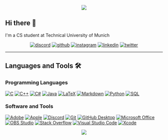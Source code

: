 <!-- Animated Header: https://github.com/kyechan99/capsule-render-->

<p align="center">
  <img src="https://capsule-render.vercel.app/api?type=waving&color=gradient&height=100&section=header&fontSize=60&animation=fadeIn&fontAlignY=35"/>
</p>

## Hi there 👋 

I'm a CS student at Technical University of Munich

<!-- Social badges -->
<!-- Source of most badges: https://github.com/Ileriayo/markdown-badges -->

<p align="center">
  <a href="">
    <img alt="discord" src="https://img.shields.io/badge/Discord-%235865F2.svg?style=for-the-badge&logo=discord&logoColor=white"/></a>
  <a href="">
    <img alt="github" src="https://img.shields.io/badge/github-%23121011.svg?style=for-the-badge&logo=github&logoColor=white"/></a>
  <a href="https://www.instagram.com/tomkuttler/">
    <img alt="instagram" src="https://img.shields.io/badge/Instagram-%23E4405F.svg?style=for-the-badge&logo=Instagram&logoColor=white"/></a>
  <a href="">
    <img alt="linkedin" src="https://img.shields.io/badge/linkedin-%230077B5.svg?style=for-the-badge&logo=linkedin&logoColor=white"/></a> 
  <a href="">
    <img alt="twitter" src="https://img.shields.io/badge/Twitter-%231DA1F2.svg?style=for-the-badge&logo=Twitter&logoColor=white"/></a> 
</p>

---

<!-- Language and Tools list -->
<!-- Source of most badges: https://github.com/Ileriayo/markdown-badges -->
<!-- List of brand icons supported by shields.io: https://github.com/simple-icons/simple-icons/blob/develop/slugs.md -->

## Languages and Tools 🛠️

### Programming Languages

<p>
    <a href="https://github.com/search?q=user%3Atomkuttler+language%3Ac">
      <img alt="C" src="https://custom-icon-badges.demolab.com/badge/C-03599C.svg?logo=c-in-hexagon&logoColor=white"></a>
    <a href="https://github.com/search?q=user%3Atomkuttler+language%3Acpp">
      <img alt="C++" src="https://custom-icon-badges.demolab.com/badge/C++-9C033A.svg?logo=cpp2&logoColor=white"></a>
    <a href="https://github.com/search?q=user%3Atomkuttler+language%3Acsharp">
      <img alt="C#" src="https://custom-icon-badges.demolab.com/badge/C%23-68217A.svg?logo=cs2&logoColor=white"></a>
    <a href="https://github.com/search?q=user%3Atomkuttler+language%3Ajava">
      <img alt="Java" src="https://custom-icon-badges.demolab.com/badge/Java-007396.svg?logo=java&logoColor=white"></a>
    <a href="https://github.com/search?q=user%3Atomkuttlerlanguage%3Atex">
      <img alt="LaTeX" src="https://img.shields.io/badge/LaTeX-008080.svg?logo=LaTeX&logoColor=white"></a>
    <a href="https://github.com/search?q=user%3Atomkuttler+language%3Amarkdown">
      <img alt="Markdown" src="https://img.shields.io/badge/Markdown-000000.svg?logo=markdown&logoColor=white"></a>
    <a href="https://github.com/search?q=user%3Atomkuttler+language%3Apython">
      <img alt="Python" src="https://img.shields.io/badge/Python-14354C.svg?logo=python&logoColor=white"></a>
    <a href="https://github.com/search?q=user%3Atomkuttler+language%3Asql">
      <img alt="SQL" src="https://custom-icon-badges.demolab.com/badge/SQL-025E8C.svg?logo=database&logoColor=white"></a>
</p>

### Software and Tools

<p>
    <a href="https://www.adobe.com">
      <img alt="Adobe" src="https://img.shields.io/badge/Adobe-FF0000.svg?logo=adobe&logoColor=white"></a>
    <a href="https://www.apple.com">
      <img alt="Apple" src="https://img.shields.io/badge/Apple-000000.svg?logo=apple&logoColor=white"></a>
    <a href="https://discord.com">
      <img alt="Discord" src="https://img.shields.io/badge/-Discord-5865F2.svg?logo=discord&logoColor=white"></a>
    <a href="https://git-scm.com">
      <img alt="Git" src="https://img.shields.io/badge/Git-F05033.svg?logo=git&logoColor=white"></a>
    <a href="https://desktop.github.com">
      <img alt="GitHub Desktop" src="https://img.shields.io/badge/GitHub%20Desktop-8034A9.svg?logo=github&logoColor=white"></a>
    <a href="https://www.microsoft.com/microsoft-365/microsoft-office">
      <img alt="Microsoft Office" src="https://img.shields.io/badge/Microsoft_Office-D83B01?logo=microsoft-office&logoColor=white"></a>
    <a href="https://obsproject.com">
      <img alt="OBS Studio" src="https://img.shields.io/badge/-OBS-302E31?logo=obs-studio&logoColor=white"></a>
    <a href="https://stackoverflow.com">
      <img alt="Stack Overflow" src="https://img.shields.io/badge/-Stack%20Overflow-FE7A16?logo=stack-overflow&logoColor=white"></a>
    <a href="https://code.visualstudio.com">
      <img alt="Visual Studio Code" src="https://img.shields.io/badge/Visual%20Studio%20Code-0078d7.svg?logo=visual-studio-code&logoColor=white"></a>
    <a href="https://developer.apple.com/xcode/">
      <img alt="Xcode" src="https://img.shields.io/badge/Xcode-007ACC.svg?logo=Xcode&logoColor=white"></a>
</p>
    
<!-- Animated Footer: https://github.com/kyechan99/capsule-render -->

<p align="center">
  <img src="https://capsule-render.vercel.app/api?type=waving&color=gradient&height=100&section=footer"/>
</p>
